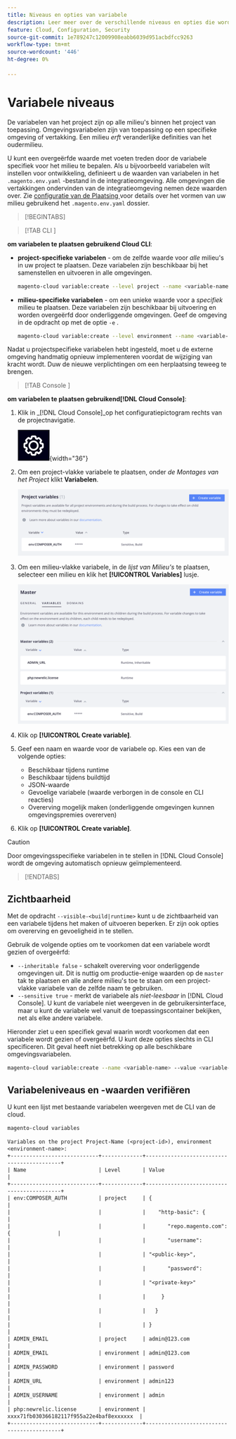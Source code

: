 ```yaml
---
title: Niveaus en opties van variabele
description: Leer meer over de verschillende niveaus en opties die worden gebruikt voor het aanpassen van uw Adobe Commerce in de runtimeomgeving van een cloudinfrastructuurproject.
feature: Cloud, Configuration, Security
source-git-commit: 1e789247c12009908eabb6039d951acbdfcc9263
workflow-type: tm+mt
source-wordcount: '446'
ht-degree: 0%

---
```


# Variabele niveaus

De variabelen van het project zijn op alle milieu&#39;s binnen het project van toepassing. Omgevingsvariabelen zijn van toepassing op een specifieke omgeving of vertakking. Een milieu _erft_ veranderlijke definities van het oudermilieu.

U kunt een overgeërfde waarde met voeten treden door de variabele specifiek voor het milieu te bepalen. Als u bijvoorbeeld variabelen wilt instellen voor ontwikkeling, definieert u de waarden van variabelen in het `.magento.env.yaml` -bestand in de integratieomgeving. Alle omgevingen die vertakkingen ondervinden van de integratieomgeving nemen deze waarden over. Zie [ configuratie van de Plaatsing ](configure-env-yaml.md) voor details over het vormen van uw milieu gebruikend het `.magento.env.yaml` dossier.

>[!BEGINTABS]

>[!TAB  CLI ]

**om variabelen te plaatsen gebruikend Cloud CLI**:

- **project-specifieke variabelen** - om de zelfde waarde voor _alle_ milieu&#39;s in uw project te plaatsen. Deze variabelen zijn beschikbaar bij het samenstellen en uitvoeren in alle omgevingen.

  ```bash
  magento-cloud variable:create --level project --name <variable-name> --value <variable-value>
  ```

- **milieu-specifieke variabelen** - om een unieke waarde voor a _specifiek_ milieu te plaatsen. Deze variabelen zijn beschikbaar bij uitvoering en worden overgeërfd door onderliggende omgevingen. Geef de omgeving in de opdracht op met de optie `-e` .

  ```bash
  magento-cloud variable:create --level environment --name <variable-name> --value <variable-value>
  ```

Nadat u projectspecifieke variabelen hebt ingesteld, moet u de externe omgeving handmatig opnieuw implementeren voordat de wijziging van kracht wordt. Duw de nieuwe verplichtingen om een herplaatsing teweeg te brengen.

>[!TAB  Console ]

**om variabelen te plaatsen gebruikend[!DNL Cloud Console]**:

1. Klik in _[!DNL Cloud Console]_op het configuratiepictogram rechts van de projectnavigatie.

   ![ vorm project ](../../assets/icon-configure.png){width="36"}

1. Om een project-vlakke variabele te plaatsen, onder _de Montages van het Project_ klikt **Variabelen**.

   ![ de variabelen van het Project ](../../assets/ui-project-variables.png)

1. Om een milieu-vlakke variabele, in de _lijst van Milieu&#39;s_ te plaatsen, selecteer een milieu en klik het **[!UICONTROL Variables]** lusje.

   ![ de variabelen van het Milieu tabel ](../../assets/ui-environment-variables.png)

1. Klik op **[!UICONTROL Create variable]**.

1. Geef een naam en waarde voor de variabele op. Kies een van de volgende opties:

   - Beschikbaar tijdens runtime
   - Beschikbaar tijdens buildtijd
   - JSON-waarde
   - Gevoelige variabele (waarde verborgen in de console en CLI reacties)
   - Overerving mogelijk maken (onderliggende omgevingen kunnen omgevingspremies overerven)

1. Klik op **[!UICONTROL Create variable]**.

>[!CAUTION]
>
>Door omgevingsspecifieke variabelen in te stellen in [!DNL Cloud Console] wordt de omgeving automatisch opnieuw geïmplementeerd.

>[!ENDTABS]

## Zichtbaarheid

Met de opdracht `--visible-<build|runtime>` kunt u de zichtbaarheid van een variabele tijdens het maken of uitvoeren beperken. Er zijn ook opties om overerving en gevoeligheid in te stellen.

Gebruik de volgende opties om te voorkomen dat een variabele wordt gezien of overgeërfd:

- `--inheritable false` - schakelt overerving voor onderliggende omgevingen uit. Dit is nuttig om productie-enige waarden op de `master` tak te plaatsen en alle andere milieu&#39;s toe te staan om een project-vlakke variabele van de zelfde naam te gebruiken.
- `--sensitive true` - merkt de variabele als _niet-leesbaar_ in [!DNL Cloud Console]. U kunt de variabele niet weergeven in de gebruikersinterface, maar u kunt de variabele wel vanuit de toepassingscontainer bekijken, net als elke andere variabele.

Hieronder ziet u een specifiek geval waarin wordt voorkomen dat een variabele wordt gezien of overgeërfd. U kunt deze opties slechts in CLI specificeren. Dit geval heeft niet betrekking op alle beschikbare omgevingsvariabelen.

```bash
magento-cloud variable:create --name <variable-name> --value <variable-value> --inheritable false --sensitive true
```

## Variabeleniveaus en -waarden verifiëren

U kunt een lijst met bestaande variabelen weergeven met de CLI van de cloud.

```bash
magento-cloud variables
```

```
Variables on the project Project-Name (<project-id>), environment <environment-name>:
+----------------------------+-------------+-------------------------------------------+
| Name                       | Level       | Value                                     |
+----------------------------+-------------+-------------------------------------------+
| env:COMPOSER_AUTH          | project     | {                                         |
|                            |             |    "http-basic": {                        |
|                            |             |       "repo.magento.com": {               |
|                            |             |       "username":                         |
|                            |             | "<public-key>",                           |
|                            |             |       "password":                         |
|                            |             | "<private-key>"                           |
|                            |             |     }                                     |
|                            |             |   }                                       |
|                            |             | }                                         |
| ADMIN_EMAIL                | project     | admin@123.com                             |
| ADMIN_EMAIL                | environment | admin@123.com                             |
| ADMIN_PASSWORD             | environment | password                                  |
| ADMIN_URL                  | environment | admin123                                  |
| ADMIN_USERNAME             | environment | admin                                     |
| php:newrelic.license       | environment | xxxx71fb030366182117f955a22e4baf8exxxxxx  |
+----------------------------+-------------+-------------------------------------------+
```
